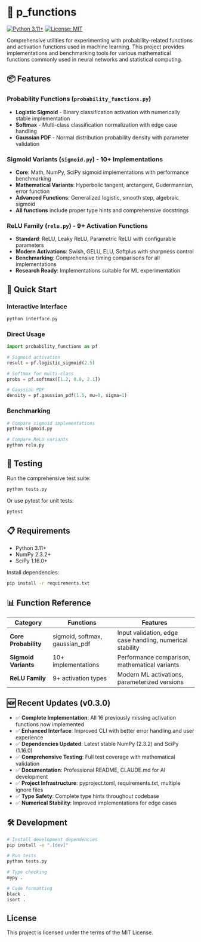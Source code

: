 # 🧠 p_functions

[![Python 3.11+](https://img.shields.io/badge/python-3.11+-blue.svg)](https://www.python.org/downloads/)
[![License: MIT](https://img.shields.io/badge/License-MIT-yellow.svg)](https://opensource.org/licenses/MIT)

Comprehensive utilities for experimenting with probability-related functions and activation functions used in machine learning. This project provides implementations and benchmarking tools for various mathematical functions commonly used in neural networks and statistical computing.

## 📦 Features

### Probability Functions (`probability_functions.py`)
- **Logistic Sigmoid** - Binary classification activation with numerically stable implementation
- **Softmax** - Multi-class classification normalization with edge case handling
- **Gaussian PDF** - Normal distribution probability density with parameter validation

### Sigmoid Variants (`sigmoid.py`) - 10+ Implementations
- **Core**: Math, NumPy, SciPy sigmoid implementations with performance benchmarking
- **Mathematical Variants**: Hyperbolic tangent, arctangent, Gudermannian, error function
- **Advanced Functions**: Generalized logistic, smooth step, algebraic sigmoid
- **All functions** include proper type hints and comprehensive docstrings

### ReLU Family (`relu.py`) - 9+ Activation Functions
- **Standard**: ReLU, Leaky ReLU, Parametric ReLU with configurable parameters  
- **Modern Activations**: Swish, GELU, ELU, Softplus with sharpness control
- **Benchmarking**: Comprehensive timing comparisons for all implementations
- **Research Ready**: Implementations suitable for ML experimentation

## 🚀 Quick Start

### Interactive Interface
```bash
python interface.py
```

### Direct Usage
```python
import probability_functions as pf

# Sigmoid activation
result = pf.logistic_sigmoid(2.5)

# Softmax for multi-class
probs = pf.softmax([1.2, 0.8, 2.1])

# Gaussian PDF
density = pf.gaussian_pdf(1.5, mu=0, sigma=1)
```

### Benchmarking
```bash
# Compare sigmoid implementations
python sigmoid.py

# Compare ReLU variants  
python relu.py
```

## 🧪 Testing

Run the comprehensive test suite:
```bash
python tests.py
```

Or use pytest for unit tests:
```bash
pytest
```

## 📋 Requirements

- Python 3.11+
- NumPy 2.3.2+
- SciPy 1.16.0+

Install dependencies:
```bash
pip install -r requirements.txt
```

## 📊 Function Reference

| Category | Functions | Features |
|----------|-----------|----------|
| **Core Probability** | sigmoid, softmax, gaussian_pdf | Input validation, edge case handling, numerical stability |
| **Sigmoid Variants** | 10+ implementations | Performance comparison, mathematical variants |
| **ReLU Family** | 9+ activation types | Modern ML activations, parameterized versions |

## 🆕 Recent Updates (v0.3.0)

- ✅ **Complete Implementation**: All 16 previously missing activation functions now implemented
- ✅ **Enhanced Interface**: Improved CLI with better error handling and user experience  
- ✅ **Dependencies Updated**: Latest stable NumPy (2.3.2) and SciPy (1.16.0)
- ✅ **Comprehensive Testing**: Full test coverage with mathematical validation
- ✅ **Documentation**: Professional README, CLAUDE.md for AI development
- ✅ **Project Infrastructure**: pyproject.toml, requirements.txt, multiple ignore files
- ✅ **Type Safety**: Complete type hints throughout codebase
- ✅ **Numerical Stability**: Improved implementations for edge cases

## 🛠️ Development

```bash
# Install development dependencies
pip install -e ".[dev]"

# Run tests
python tests.py

# Type checking
mypy . 

# Code formatting  
black .
isort .
```

## License

This project is licensed under the terms of the MIT License.
